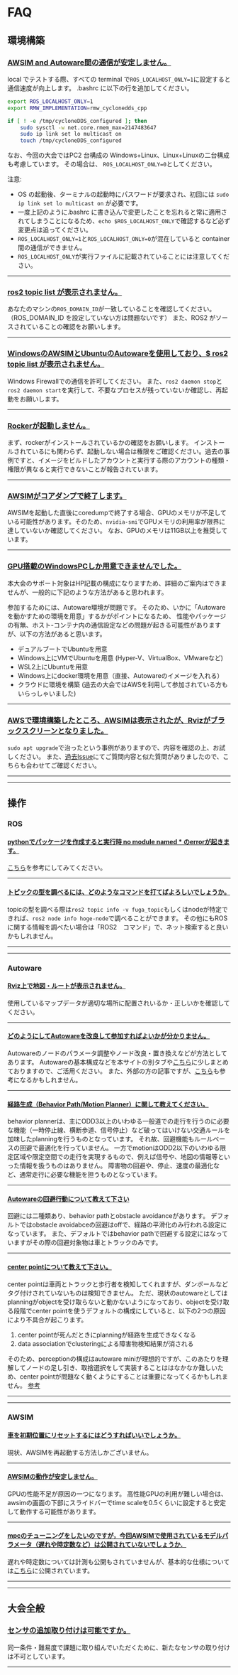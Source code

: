 # FAQ

## 環境構築

### <u>AWSIM and Autoware間の通信が安定しません。</u>

local でテストする際、すべての terminal で`ROS_LOCALHOST_ONLY=1`に設定すると通信速度が向上します。
.bashrc に以下の行を追加してください。

```bash
export ROS_LOCALHOST_ONLY=1
export RMW_IMPLEMENTATION=rmw_cyclonedds_cpp

if [ ! -e /tmp/cycloneDDS_configured ]; then
    sudo sysctl -w net.core.rmem_max=2147483647
    sudo ip link set lo multicast on
    touch /tmp/cycloneDDS_configured
```

なお、今回の大会ではPC2 台構成の Windows+Linux、Linux+Linuxの二台構成も考慮しています。
その場合は、 `ROS_LOCALHOST_ONLY=0`としてください。

注意:

- OS の起動後、ターミナルの起動時にパスワードが要求され、初回には `sudo ip link set lo multicast on` が必要です。
- 一度上記のように.bashrc に書き込んで変更したことを忘れると常に適用されてしまうことになるため、`echo $ROS_LOCALHOST_ONLY`で確認するなど必ず変更点は追ってください。
- `ROS_LOCALHOST_ONLY=1`と`ROS_LOCALHOST_ONLY=0`が混在していると container 間の通信ができません。
- `ROS_LOCALHOST_ONLY`が実行ファイルに記載されていることには注意してください。

---

### <u>ros2 topic list が表示されません。</u>

あなたのマシンの`ROS_DOMAIN_ID`が一致していることを確認してください。（ROS_DOMAIN_ID を設定していない方は問題ないです）
また、ROS2 がソースされていることの確認をお願いします。

---

### <u>WindowsのAWSIMとUbuntuのAutowareを使用しており、$ ros2 topic list が表示されません。</u>

Windows Firewallでの通信を許可してください。
また、`ros2 daemon stop`と`ros2 daemon start`を実行して、不要なプロセスが残っていないか確認し、再起動をお願いします。

---

### <u>Rockerが起動しません。</u>

まず、rockerがインストールされているかの確認をお願いします。
インストールされているにも関わらず、起動しない場合は権限をご確認ください。過去の事例ですと、イメージをビルドしたアカウントと実行する際のアカウントの種類・権限が異なると実行できないことが報告されています。

---

### <u>AWSIMがコアダンプで終了します。</u>

AWSIMを起動した直後にcoredumpで終了する場合、GPUのメモリが不足している可能性があります。そのため、`nvidia-smi`でGPUメモリの利用率が限界に達していないか確認してください。
なお、GPUのメモリは11GB以上を推奨しています。

---

### <u>GPU搭載のWindowsPCしか用意できませんでした。</u>

本大会のサポート対象はHP記載の構成になりますため、詳細のご案内はできませんが、一般的に下記のような方法があると思われます。

参加するためには、Autoware環境が問題です。
そのため、いかに「Autowareを動かすための環境を用意」するかがポイントになるため、
性能やパッケージの有無、ホスト-コンテナ内の通信設定などの問題が起きる可能性がありますが、以下の方法があると思います。

- デュアルブートでUbuntuを用意
- Windows上にVMでUbuntuを用意 (Hyper-V、VirtualBox、VMwareなど)
- WSL2上にUbuntuを用意
- Windows上にdocker環境を用意（直接、Autowareのイメージを入れる）
- クラウドに環境を構築 (過去の大会ではAWSを利用して参加されている方もいらっしゃいました)

---

### <u>AWSで環境構築したところ、AWSIMは表示されたが、Rvizがブラックスクリーンとなりました。</u>

`sudo apt upgrade`で治ったという事例がありますので、内容を確認の上、お試しください。
また、[過去Issue](https://github.com/ros2/rviz/issues/948)にてご質問内容と似た質問がありましたので、こちらも合わせてご確認ください。

---

---

## 操作

### ROS

#### <u>pythonでパッケージを作成すると実行時 no module named \* のerrorが起きます。</u>

[こちら](https://zenn.dev/tasada038/articles/5d8ba66aa34b85#setup.py%E3%81%ABsubmodules%E3%81%A8%E3%81%97%E3%81%A6%E3%83%91%E3%83%83%E3%82%B1%E3%83%BC%E3%82%B8%E3%82%92%E8%BF%BD%E5%8A%A0%E3%81%99%E3%82%8B)を参考にしてみてください。

---

#### <u>トピックの型を調べるには、どのようなコマンドを打てばよろしいでしょうか。</u>

topicの型を調べる際は`ros2 topic info -v fuga_topic`もしくはnodeが特定できれば、`ros2 node info hoge-node`で調べることができます。
その他にもROSに関する情報を調べたい場合は「ROS2　コマンド」で、ネット検索すると良いかもしれません。

---

---

### Autoware

#### <u>Rviz上で地図・ルートが表示されません。</u>

使用しているマップデータが適切な場所に配置されいるか・正しいかを確認してください。

---

#### <u>どのようにしてAutowareを改良して参加すればよいかが分かりません。</u>

Autowareのノードのパラメータ調整やノード改良・置き換えなどが方法としてあります。
Autowareの基本構成などを本サイトの別タブや[こちら](https://automotiveaichallenge.github.io/aichallenge2023-integ/customize/index.html)に少しまとめておりますので、ご活用ください。
また、外部の方の記事ですが、[こちら](https://qiita.com/h_bog/items/86fba5b94b2148c4d9da)も参考になるかもしれません。

---

#### <u>経路生成（Behavior Path/Motion Planner）に関して教えてください。</u>

behavior plannerは、主にODD3以上のいわゆる一般道での走行を行うのに必要な機能（一時停止線、横断歩道、信号停止）など破ってはいけない交通ルールを加味したplanningを行うものとなっています。
それ故、回避機能もルールベースの回避で最適化を行っていません。
一方でmotionはODD2以下のいわゆる限定区域や限定空間での走行を実現するもので、例えば信号や、地図の情報等といった情報を扱うものはありません。
障害物の回避や、停止、速度の最適化など、通常走行に必要な機能を担うものとなっています。

---

#### <u>Autowareの回避行動について教えて下さい</u>

回避には二種類あり、behavior pathとobstacle avoidanceがあります。
デフォルトではobstacle avoidabceの回避はoffで、経路の平滑化のみ行われる設定になっています。
また、デフォルトではbehavior pathで回避する設定にはなっていますがその際の回避対象物は車とトラックのみです。

---

#### <u>center pointについて教えて下さい。</u>

center pointは車両とトラックと歩行者を検知してくれますが、ダンボールなどタグ付けされていないものは検知できません。
ただ、現状のautowareとしてはplanningがobjectを受け取らないと動かないようになっており、objectを受け取る段階でcenter pointを使うデフォルトの構成にしていると、以下の2つの原因により不具合が起こります。

1. center pointが死んだときにplanningが経路を生成できなくなる
2. data associationでclusteringによる障害物検知結果が消される

そのため、perceptionの構成はautoware miniが理想的ですが、このあたりを理解してノードの足し引き、取捨選択をして実装することははなかなか難しいため、center pointが問題なく動くようにすることは重要になってくるかもしれません。
[参考](https://autowarefoundation.github.io/autoware.universe/main/perception/lidar_centerpoint/)

---

---

### AWSIM

#### <u>車を初期位置にリセットするにはどうすればいいでしょうか。</u>

現状、AWSIMを再起動する方法しかございません。

---

#### <u>AWSIMの動作が安定しません。</u>

GPUの性能不足が原因の一つになります。
高性能GPUの利用が難しい場合は、awsimの画面の下部にスライドバーでtime scaleを0.5くらいに設定すると安定して動作する可能性があります。

---

#### <u>mpcのチューニングをしたいのですが，今回AWSIMで使用されているモデルパラメータ（遅れや時定数など）は公開されていないでしょうか．</u>

遅れや時定数については計測も公開もされていませんが、基本的な仕様については[こちら](./specifications/simulator.ja.html)に公開されています。

---

---

## 大会全般

### <u>センサの追加取り付けは可能ですか。</u>

同一条件・難易度で課題に取り組んでいただくために、新たなセンサの取り付けは不可としています。

---
